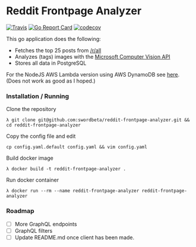# Reddit Frontpage Analyzer
[![Travis](https://travis-ci.org/swordbeta/reddit-frontpage-analyzer.svg?branch=master)](https://travis-ci.org/swordbeta/reddit-frontpage-analyzer)
[![Go Report Card](https://goreportcard.com/badge/github.com/swordbeta/reddit-frontpage-analyzer)](https://goreportcard.com/report/github.com/swordbeta/reddit-frontpage-analyzer)
[![codecov](https://codecov.io/gh/swordbeta/reddit-frontpage-analyzer/branch/master/graph/badge.svg)](https://codecov.io/gh/swordbeta/reddit-frontpage-analyzer)

This go application does the following:

- Fetches the top 25 posts from [/r/all][1]
- Analyzes (tags) images with the [Microsoft Computer Vision API][3]
- Stores all data in PostgreSQL

For the NodeJS AWS Lambda version using AWS DynamoDB see [here][2]. (Does not work as good as I hoped.)

### Installation / Running

Clone the repository
```
λ git clone git@github.com:swordbeta/reddit-frontpage-analyzer.git && cd reddit-frontpage-analyzer
```

Copy the config file and edit
```
cp config.yaml.default config.yaml && vim config.yaml
```

Build docker image
```
λ docker build -t reddit-frontpage-analyzer .
```

Run docker container
```
λ docker run --rm --name reddit-frontpage-analyzer reddit-frontpage-analyzer
```

### Roadmap

- [ ] More GraphQL endpoints
- [ ] GraphQL filters
- [ ] Update README.md once client has been made.

[1]: https://reddit.com/r/all
[2]: https://github.com/swordbeta/reddit-frontpage-analyzer-nodejs
[3]: https://www.microsoft.com/cognitive-services/en-us/computer-vision-api
